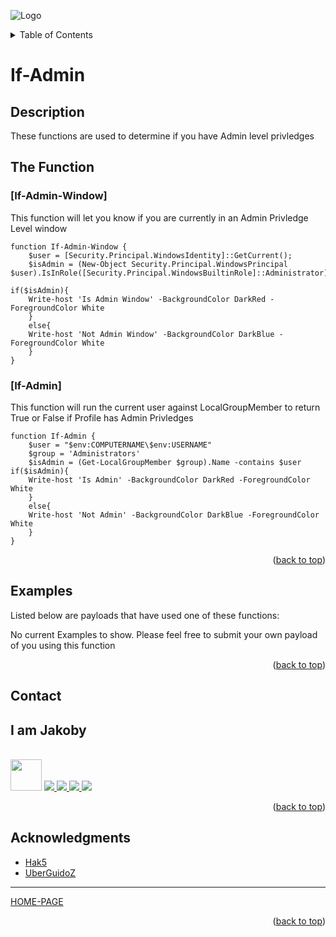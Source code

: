 ![Logo](https://github.com/I-Am-Jakoby/hak5-submissions/blob/main/Assets/logo-170-px.png?raw=true)

<!-- TABLE OF CONTENTS -->
<details>
  <summary>Table of Contents</summary>
  <ol>
    <li><a href="#Description">Description</a></li>
    <li><a href="#The-Function">The Function</a></li>
    <li><a href="#Examples">Examples</a></li>
    <li><a href="#Contact">Contact</a></li>
    <li><a href="#Acknowledgments">Acknowledgments</a></li>
  </ol>
</details>

# If-Admin

## Description

These functions are used to determine if you have Admin level privledges

## The Function

### [If-Admin-Window] 

This function will let you know if you are currently in an Admin Privledge Level window

```
function If-Admin-Window {  
	$user = [Security.Principal.WindowsIdentity]::GetCurrent();
	$isAdmin = (New-Object Security.Principal.WindowsPrincipal $user).IsInRole([Security.Principal.WindowsBuiltinRole]::Administrator)  
	
if($isAdmin){
	Write-host 'Is Admin Window' -BackgroundColor DarkRed -ForegroundColor White
	}
	else{
	Write-host 'Not Admin Window' -BackgroundColor DarkBlue -ForegroundColor White
	}
}
```

### [If-Admin] 

This function will run the current user against LocalGroupMember to return True or False if Profile has Admin Privledges

```
function If-Admin {
	$user = "$env:COMPUTERNAME\$env:USERNAME"
	$group = 'Administrators'
	$isAdmin = (Get-LocalGroupMember $group).Name -contains $user
if($isAdmin){
	Write-host 'Is Admin' -BackgroundColor DarkRed -ForegroundColor White
	}
	else{
	Write-host 'Not Admin' -BackgroundColor DarkBlue -ForegroundColor White
	}
}
```

<p align="right">(<a href="#top">back to top</a>)</p>


## Examples 

Listed below are payloads that have used one of these functions:

No current Examples to show. Please feel free to submit your own payload of you using this function


<p align="right">(<a href="#top">back to top</a>)</p>

<!-- CONTACT -->
## Contact

<div><h2>I am Jakoby</h2></div>
  <p><br/>
  
  <img src="https://media.giphy.com/media/VgCDAzcKvsR6OM0uWg/giphy.gif" width="50"> 
  
  <a href="https://github.com/I-Am-Jakoby/">
    <img src="https://img.shields.io/badge/GitHub-I--Am--Jakoby-blue">
  </a>
  
  <a href="https://www.instagram.com/i_am_jakoby/">
    <img src="https://img.shields.io/badge/Instagram-i__am__jakoby-red">
  </a>
  
  <a href="https://twitter.com/I_Am_Jakoby/">
    <img src="https://img.shields.io/badge/Twitter-I__Am__Jakoby-blue">
  </a>
  
  <a href="https://www.youtube.com/c/IamJakoby/">
    <img src="https://img.shields.io/badge/YouTube-I_am_Jakoby-red">
  </a>

</p>



<p align="right">(<a href="#top">back to top</a>)</p>

<!-- ACKNOWLEDGMENTS -->
## Acknowledgments

* [Hak5](https://hak5.org/)
* [UberGuidoZ](https://github.com/UberGuidoZ)

***

[HOME-PAGE](https://github.com/I-Am-Jakoby/PowerShell-for-Hackers)

<p align="right">(<a href="#top">back to top</a>)</p>
